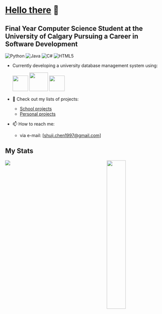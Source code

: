 # [Hello there](https://c.tenor.com/QFSdaXEwtBAAAAAC/hello-there-general-kenobi.gif) 👋
Final Year Computer Science Student at the University of Calgary Pursuing a Career in Software Development
---
![Python](https://img.shields.io/badge/python-3670A0?style=for-the-badge&logo=python&logoColor=ffdd54) ![Java](https://img.shields.io/badge/java-%23ED8B00.svg?style=for-the-badge&logo=java&logoColor=white) ![C#](https://img.shields.io/badge/c%23-%23239120.svg?style=for-the-badge&logo=c-sharp&logoColor=white) ![HTML5](https://img.shields.io/badge/html5-%23E34F26.svg?style=for-the-badge&logo=html5&logoColor=white)

- Currently developing a university database management system using: 

  <img width="50px" src="https://img.shields.io/badge/php-%23777BB4.svg?style=for-the-badge&logo=php&logoColor=white" />
  <img width="60px" src="https://img.shields.io/badge/mysql-%2300f.svg?style=for-the-badge&logo=mysql&logoColor=white" />
  <img width="50px" src="https://img.shields.io/badge/AWS-%23FF9900.svg?style=for-the-badge&logo=amazon-aws&logoColor=white" />
- 🌟 Check out my lists of projects:
  - [School projects](https://github.com/stars/csj9703/lists/school-projects)
  - [Personal projects](https://github.com/stars/csj9703/lists/star2-personal-side-projects) 
- 📫 How to reach me: 
  - via e-mail: [shuji.chen1997@gmail.com]

## My Stats
<img align="left"  src="https://github-readme-stats.vercel.app/api?username=csj9703&show_icons=true&theme=bear" />
<img align="right" width="35%" src="https://github-readme-stats.vercel.app/api/top-langs/?username=csj9703&layout=compact&theme=bear"/>
<!--
**csj9703/csj9703** is a ✨ _special_ ✨ repository because its `README.md` (this file) appears on your GitHub profile.

Here are some ideas to get you started:

- 🔭 I’m currently working on ...
- 🌱 I’m currently learning ...
- 👯 I’m looking to collaborate on ...
- 🤔 I’m looking for help with ...
- 💬 Ask me about ...
- 📫 How to reach me: ...
- 😄 Pronouns: ...
- ⚡ Fun fact: ...
-->
